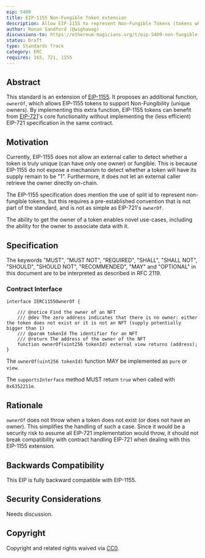 ```yaml
---
eip: 5409
title: EIP-1155 Non-Fungible Token extension
description: Allow EIP-1155 to represent Non-Fungible Tokens (tokens who have a unique owner)
author: Ronan Sandford (@wighawag)
discussions-to: https://ethereum-magicians.org/t/eip-5409-non-fungible-token-extension-for-eip-1155/10240
status: Draft
type: Standards Track
category: ERC
requires: 165, 721, 1155
---
```


## Abstract

This standard is an extension of [EIP-1155](./eip-1155.md). It proposes an additional function, `ownerOf`, which allows EIP-1155 tokens to support Non-Fungibility (unique owners). By implementing this extra function, EIP-1155 tokens can benefit from [EIP-721](./eip-721.md)'s core functionality without implementing the (less efficient) EIP-721 specification in the same contract.

## Motivation

Currently, EIP-1155 does not allow an external caller to detect whether a token is truly unique (can have only one owner) or fungible. This is because EIP-1155 do not expose a mechanism to detect whether a token will have its supply remain to be "1". Furthermore, it does not let an external caller retrieve the owner directly on-chain.

The EIP-1155 specification does mention the use of split id to represent non-fungible tokens, but this requires a pre-established convention that is not part of the standard, and is not as simple as EIP-721's `ownerOf`.

The ability to get the owner of a token enables novel use-cases, including the ability for the owner to associate data with it.

## Specification

The keywords "MUST", "MUST NOT", "REQUIRED", "SHALL", "SHALL NOT", "SHOULD", "SHOULD NOT", "RECOMMENDED", "MAY" and "OPTIONAL" in this document are to be interpreted as described in RFC 2119.

### Contract Interface

```solidity
interface IERC1155OwnerOf {

    /// @notice Find the owner of an NFT
    /// @dev The zero address indicates that there is no owner: either the token does not exist or it is not an NFT (supply potentially bigger than 1)
    /// @param tokenId The identifier for an NFT
    /// @return The address of the owner of the NFT
    function ownerOf(uint256 tokenId) external view returns (address);
}
```

The `ownerOf(uint256 tokenId)` function MAY be implemented as `pure` or `view`.

The `supportsInterface` method MUST return `true` when called with `0x6352211e`.

## Rationale

`ownerOf` does not throw when a token does not exist (or does not have an owner). This simplifies the handling of such a case. Since it would be a security risk to assume all EIP-721 implementation would throw, it should not break compatibility with contract handling EIP-721 when dealing with this EIP-1155 extension.

## Backwards Compatibility

This EIP is fully backward compatible with EIP-1155.

## Security Considerations

Needs discussion.

## Copyright

Copyright and related rights waived via [CC0](../LICENSE.md).
